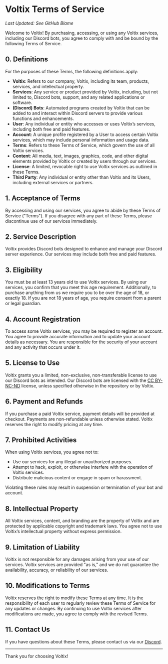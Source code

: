 # Voltix Terms of Service

_Last Updated: See GitHub Blame_

Welcome to Voltix! By purchasing, accessing, or using any Voltix services, including our Discord bots, you agree to comply with and be bound by the following Terms of Service.

## 0. Definitions

For the purposes of these Terms, the following definitions apply:

- **Voltix**: Refers to our company, Voltix, including its team, products, services, and intellectual property.
- **Services**: Any service or product provided by Voltix, including, but not limited to, Discord bots, support, and any related applications or software.
- **(Discord) Bots**: Automated programs created by Voltix that can be added to and interact within Discord servers to provide various functions and enhancements.
- **User**: Any individual or entity who accesses or uses Voltix’s services, including both free and paid features.
- **Account**: A unique profile registered by a User to access certain Voltix services, which may include personal information and usage data.
- **Terms**: Refers to these Terms of Service, which govern the use of all Voltix services.
- **Content**: All media, text, images, graphics, code, and other digital elements provided by Voltix or created by users through our services.
- **License**: A limited, revocable right to use Voltix services as outlined in these Terms.
- **Third Party**: Any individual or entity other than Voltix and its Users, including external services or partners.

## 1. Acceptance of Terms

By accessing and using our services, you agree to abide by these Terms of Service ("Terms"). If you disagree with any part of these Terms, please discontinue use of our services immediately.

## 2. Service Description

Voltix provides Discord bots designed to enhance and manage your Discord server experience. Our services may include both free and paid features.

## 3. Eligibility

You must be at least 13 years old to use Voltix services. By using our services, you confirm that you meet this age requirement.
Additionally, to purchase anything from us we require you to be over the age of 18, or exactly 18. If you are not 18 years of age, you require consent from a parent or legal guardian.

## 4. Account Registration

To access some Voltix services, you may be required to register an account. You agree to provide accurate information and to update your account details as necessary. You are responsible for the security of your account and any activity that occurs under it.

## 5. License to Use

Voltix grants you a limited, non-exclusive, non-transferable license to use our Discord bots as intended.
Our Discord bots are licensed with the [CC BY-NC-ND](https://creativecommons.org/licenses/by-nc-nd/4.0/deed.en) license, unless specified otherwise in the repository or by Voltix.

## 6. Payment and Refunds

If you purchase a paid Voltix service, payment details will be provided at checkout. Payments are non-refundable unless otherwise stated. Voltix reserves the right to modify pricing at any time.

## 7. Prohibited Activities

When using Voltix services, you agree not to:
- Use our services for any illegal or unauthorized purposes.
- Attempt to hack, exploit, or otherwise interfere with the operation of Voltix services.
- Distribute malicious content or engage in spam or harassment.

Violating these rules may result in suspension or termination of your bot and account.

## 8. Intellectual Property

All Voltix services, content, and branding are the property of Voltix and are protected by applicable copyright and trademark laws. You agree not to use Voltix’s intellectual property without express permission.

## 9. Limitation of Liability

Voltix is not responsible for any damages arising from your use of our services. Voltix services are provided "as is," and we do not guarantee the availability, accuracy, or reliability of our services.

## 10. Modifications to Terms

Voltix reserves the right to modify these Terms at any time. It is the responsibility of each user to regularly review these Terms of Service for any updates or changes. By continuing to use Voltix services after modifications are made, you agree to comply with the revised Terms.

## 11. Contact Us

If you have questions about these Terms, please contact us via our [Discord](https://discord.gg/GQcwC3FUGA).

---

Thank you for choosing Voltix!
